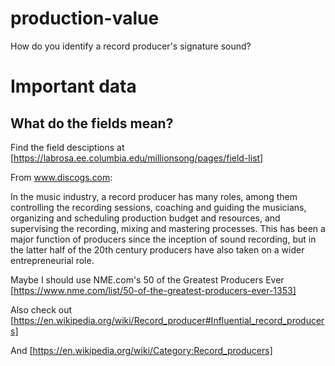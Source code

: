 # production-value
How do you identify a record producer's signature sound?


# Important data

## What do the fields mean?

Find the field desciptions at [https://labrosa.ee.columbia.edu/millionsong/pages/field-list]


From www.discogs.com:

  In the music industry, a record producer has many roles, among them controlling the recording sessions, coaching and guiding the musicians, organizing and scheduling production budget and resources, and supervising the recording, mixing and mastering processes. This has been a major function of producers since the inception of sound recording, but in the latter half of the 20th century producers have also taken on a wider entrepreneurial role.


Maybe I should use NME.com's 50 of the Greatest Producers Ever [https://www.nme.com/list/50-of-the-greatest-producers-ever-1353]


Also check out [https://en.wikipedia.org/wiki/Record_producer#Influential_record_producers]

And [https://en.wikipedia.org/wiki/Category:Record_producers]
